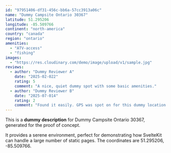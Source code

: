```yaml
---
id: "97951406-df31-456c-bb6a-57cc3913a06c"
name: "Dummy Campsite Ontario 30367"
latitude: 51.295206
longitude: -85.509766
continent: "north-america"
country: "canada"
region: "ontario"
amenities:
  - "ATV-access"
  - "fishing"
images:
  - "https://res.cloudinary.com/demo/image/upload/v1/sample.jpg"
reviews:
  - author: "Dummy Reviewer A"
    date: "2025-02-022"
    rating: 5
    comment: "A nice, quiet dummy spot with some basic amenities."
  - author: "Dummy Reviewer B"
    date: "2025-07-014"
    rating: 2
    comment: "Found it easily. GPS was spot on for this dummy location."
---
```


This is a **dummy description** for Dummy Campsite Ontario 30367, generated for the proof of concept.

It provides a serene environment, perfect for demonstrating how SvelteKit can handle a large number of static pages. The coordinates are 51.295206, -85.509766.
